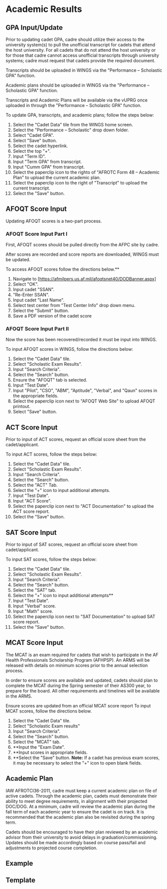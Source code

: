 # Academic Results  

## GPA Input/Update
Prior to updating cadet GPA, cadre should utilize their access to the university system(s) to pull the unofficial transcript for cadets that attend the host university. For all cadets that do not attend the host university or for those that cadre cannot access unofficial transcripts through university systems; cadre must request that cadets provide the required document.

Transcripts should be uploaded in WINGS via the "Performance – Scholastic GPA" function.

Academic plans should be uploaded in WINGS via the "Performance – Scholastic GPA" function.

Transcripts and Academic Plans will be available via the vUPRG once uploaded in through the "Performance – Scholastic GPA" function.

To update GPA, transcripts, and academic plans; follow the steps below:

1. Select the "Cadet Data" tile from the WINGS home screen.
2. Select the "Performance – Scholastic" drop down folder.
3. Select "Cadet GPA".
4. Select "Save" button.
5. Select the cadet hyperlink.
6. Select the top "+". 
7. Input "Term ID".
8. Input "Term GPA" from transcript.
9. Input "Cumm GPA" from transcript.
10. Select the paperclip icon to the righto of "AFROTC Form 48 – Academic  Plan" to upload the current academic plan.
11. Select the paperclip icon to the right of "Transcript" to upload the current  transcript.
12. Select the "Save" button.

## AFOQT Score Input
Updating AFOQT scores is a two-part process.

### AFOQT Score Input Part I
First, AFOQT scores should be pulled directly from the AFPC site by cadre.

After scores are recorded and score reports are downloaded, WINGS must be updated.

To access AFOQT scores follow the directions below.**

1. Navigate to [https://afmilpers.us.af.mil/afoqtsnet40/DODBanner.aspx]
2. Select "OK".
3. Input cadet "SSAN".
4. "Re-Enter SSAN".
5. Input cadet "Last Name".
6. Select test center from "Test Center Info" drop down menu.
7. Select the "Submit" button.
8. Save a PDF version of the cadet score

### AFOQT Score Input Part II
Now the score has been recovered/recorded it must be input into WINGS.

To input AFOQT scores in WINGS, follow the directions below:
   1. Select the "Cadet Data" tile.
   2. Select "Scholastic Exam Results".
   3. Input "Search Criteria".
   4. Select the "Search" button.
   5. Ensure the "AFOQT" tab is selected.
   6. Input "Test Date".
   7. Input "Pilot", "CSO", "ABM", "Aptitude", "Verbal", and "Qaun" scores in  the appropriate fields.
   8. Select the paperclip icon next to "AFOQT Web Site" to upload AFOQT  printout.
   9. Select "Save" button.

## ACT Score Input
Prior to input of ACT scores, request an official score sheet from the cadet/applicant.

To input ACT scores, follow the steps below:
   1. Select the "Cadet Data" tile.
   2. Select "Scholastic Exam Results".
   3. Input "Search Criteria".
   4. Select the "Search" button.
   5. Select the "ACT" Tab.
   6. Select the "+" icon to input additional attempts.
   7. Input "Test Date".
   8. Input "ACT Score".
   9. Select the paperclip icon next to "ACT Documentation" to upload the ACT  score report.
   10. Select the "Save" button.

## SAT Score Input
Prior to input of SAT scores, request an official score sheet from cadet/applicant.

To input SAT scores, follow the steps below:
   1. Select the "Cadet Data" tile.
   2. Select "Scholastic Exam Results".
   3. Input "Search Criteria".
   4. Select the "Search" button.
   5. Select the "SAT" tab.
   6. Select the "+" icon to input additional attempts**
   7. Input "Test Date".
   8. Input "Verbal" score.
   9. Input "Math" score.
   10. Select the paperclip icon next to "SAT Documentation" to upload SAT score  report.
   11. Select the "Save" button.

## MCAT Score Input
The MCAT is an exam required for cadets that wish to participate in the AF Health Professionals Scholarship Program (AFHPSP). An ARMS will be released with details on minimum scores prior to the annual selection process.

In order to ensure scores are available and updated, cadets should plan to complete the MCAT during the Spring semester of their AS300 year, to prepare for the board. All other requirements and timelines will be available in the ARMS.

Ensure scores are updated from an official MCAT score report To input MCAT scores, follow the directions below.
![]()

1. Select the "Cadet Data" tile.
2. Select "Scholastic Exam results"
3. Input "Search Criteria".
4. Select the "Search" button.
5. Select the "MCAT" tab.
6. **Input the "Exam Date".
7. **Input scores in appropriate fields.
8. **Select the "Save" button.
**Note:** If a cadet has previous exam scores, it may be necessary to select the "+" icon to  open blank fields.

## Academic Plan
IAW AFROTCI36-2011, cadre must keep a current academic plan on file of active cadets. Through the academic plan, cadets must demonstrate their ability to meet degree requirements, in alignment with their projected DOC/DOG. At a minimum, cadre will review the academic plan during the fall term of each academic year to ensure the cadet is on track. It is recommended that the academic plan also be revisited during the spring term.

Cadets should be encouraged to have their plan reviewed by an academic advisor from their university to avoid delays in graduation/commissioning. Updates should be made accordingly based on course pass/fail and adjustments to projected course completion.

## Example

## Template
